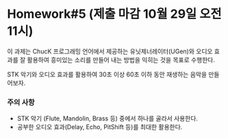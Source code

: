 # Homework#5 (제출 마감 10월 29일 오전 11시)
이 과제는 ChucK 프로그래밍 언어에서 제공하는 유닛제너레이터(UGen)와 오디오 효과를 잘 활용하여 흥미있는 소리를 만들어 내는 방법을 익히는 것을 목표로 수행한다.

STK 악기와 오디오 효과를 활용하여 30초 이상 60초 이하 동안 재생하는 음악을 만들어보자.

### 주의 사항
- STK 악기 (Flute, Mandolin, Brass 등) 중에서 하나를 골라서 사용한다.
- 공부한 오디오 효과(Delay, Echo, PitShift 등)를 최대한 활용한다.